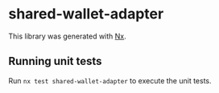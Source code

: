 # shared-wallet-adapter

This library was generated with [Nx](https://nx.dev).

## Running unit tests

Run `nx test shared-wallet-adapter` to execute the unit tests.
